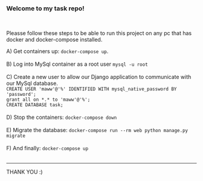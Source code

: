 <h3>Welcome to my task repo! </h3><br/>

<large>Pleasse follow these steps to be able to run this project on any pc that has docker and docker-compose installed.<large><br/>

A) Get containers up: `docker-compose up`. <br/><br/>
B) Log into MySql container as a root user `mysql -u root` <br/><br/>
C) Create a new user to allow our Django application to communicate with our MySql database. <br/>
    `CREATE USER 'maww'@'%' IDENTIFIED WITH mysql_native_password BY 'password';`<br/>
    `grant all on *.* to 'maww'@'%';` <br/>
    `CREATE DATABASE task;`<br/><br/>
D) Stop the containers: `docker-compose down` <br/><br/>
E) Migrate the database: `docker-compose run --rm web python manage.py migrate` <br/><br/>
F) And finally: `docker-compose up` <br/><br/>

---
THANK YOU :)

 

